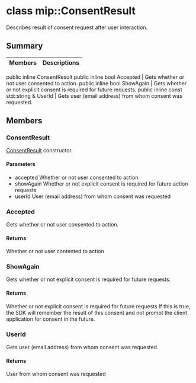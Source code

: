 # class mip::ConsentResult 
Describes result of consent request after user interaction.
## Summary
 Members                        | Descriptions                                
--------------------------------|---------------------------------------------
public inline  ConsentResult
public inline bool Accepted | Gets whether or not user consented to action.
public inline bool ShowAgain | Gets whether or not explicit consent is required for future requests.
public inline const std::string & UserId | Gets user (email address) from whom consent was requested.
## Members
### ConsentResult
[ConsentResult](#classmip_1_1_consent_result) constructor.
#### Parameters
* accepted Whether or not user consented to action 
* showAgain Whether or not explicit consent is required for future action requests 
* userId User (email address) from whom consent was requested
### Accepted
Gets whether or not user consented to action.
#### Returns
Whether or not user contented to action
### ShowAgain
Gets whether or not explicit consent is required for future requests.
#### Returns
Whether or not explicit consent is required for future requests
If this is true, the SDK will remember the result of this consent and not prompt the client application for consent in the future.
### UserId
Gets user (email address) from whom consent was requested.
#### Returns
User from whom consent was requested
